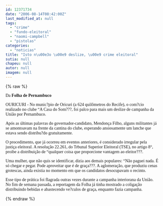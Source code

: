```yaml
---
id: 12371734
date: "2006-08-14T08:42:00Z"
last_modified_at: null
tags:
  - "crime"
  - "fundo-eleitoral"
  - "naomi-campbell"
  - "pistolas"
categories:
  - "noticias"
title: "Isto n\u00e3o \u00e9 deslize, \u00e9 crime eleitoral"
sutia: null
chapeu: null
autor: null
imagem: null
---
```

{% raw %}
<p><P><FONT face=Verdana>Da <STRONG>Folha de Pernambuco</STRONG></FONT></P></p>
<p><P><FONT face=Verdana>OURICURI - No munic?pio de Oricuri (a 624 quilômetros do Recife), o com?cio realizado no clube “A Casa do Som???, foi palco para mais um deslize de campanha da União por Pernambuco. </FONT></P></p>
<p><P><FONT face=Verdana>Após as últimas palavras do governador-candidato, Mendonça Filho, alguns militantes já se amontoavam na frente da cantina do clube, esperando ansiosamente um lanche que estava sendo distribu?do gratuitamente. </FONT></P></p>
<p><P><FONT face=Verdana>O procedimento, que já ocorreu em eventos anteriores, é considerado irregular pela justiça eleitoral. A resolução 22.261, do Trbunal Superior Eleitoral (TSE), no artigo 8°, proibe a distribuição de “qualquer coisa que proporcione vantagem ao eleitor???. </FONT></P></p>
<p><P><FONT face=Verdana>Uma mulher, que não quis se identificar, dizia aos demais populares: “Não paguei nada. É só chegar e pegar. Pode aproveitar que é de graça???. A aglomeração, que produziu cenas grotescas, ainda existia no momento em que os candidatos desocupavam o recinto.</FONT></P></p>
<p><P><FONT face=Verdana>Esse tipo de prática foi flagrada outras vezes durante a campanha interiorana da União. No fim de semana passada, a reportagem da Folha já tinha mostrado a coligação distribuindo bebidas e abastecendo ve?culos de graça, enquanto fazia campanha.</FONT></P> </p>
{% endraw %}